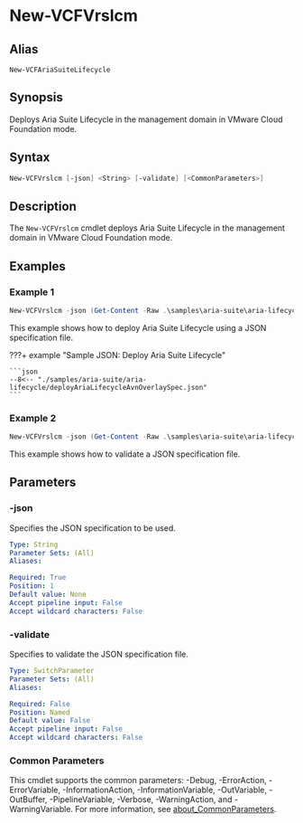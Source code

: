 # New-VCFVrslcm

## Alias

`New-VCFAriaSuiteLifecycle`

## Synopsis

Deploys Aria Suite Lifecycle in the management domain in VMware Cloud Foundation mode.

## Syntax

```powershell
New-VCFVrslcm [-json] <String> [-validate] [<CommonParameters>]
```

## Description

The `New-VCFVrslcm` cmdlet deploys Aria Suite Lifecycle in the management domain in VMware Cloud Foundation mode.

## Examples

### Example 1

```powershell
New-VCFVrslcm -json (Get-Content -Raw .\samples\aria-suite\aria-lifecycle\deployAriaLifecycleAvnOverlaySpec.json)
```

This example shows how to deploy Aria Suite Lifecycle using a JSON specification file.

???+ example "Sample JSON: Deploy Aria Suite Lifecycle"

    ```json
    --8<-- "./samples/aria-suite/aria-lifecycle/deployAriaLifecycleAvnOverlaySpec.json"
    ```

### Example 2

```powershell
New-VCFVrslcm -json (Get-Content -Raw .\samples\aria-suite\aria-lifecycle\deployAriaLifecycleAvnOverlaySpec.json) -validate
```

This example shows how to validate a JSON specification file.

## Parameters

### -json

Specifies the JSON specification to be used.

```yaml
Type: String
Parameter Sets: (All)
Aliases:

Required: True
Position: 1
Default value: None
Accept pipeline input: False
Accept wildcard characters: False
```

### -validate

Specifies to validate the JSON specification file.

```yaml
Type: SwitchParameter
Parameter Sets: (All)
Aliases:

Required: False
Position: Named
Default value: False
Accept pipeline input: False
Accept wildcard characters: False
```

### Common Parameters

This cmdlet supports the common parameters: -Debug, -ErrorAction, -ErrorVariable, -InformationAction, -InformationVariable, -OutVariable, -OutBuffer, -PipelineVariable, -Verbose, -WarningAction, and -WarningVariable. For more information, see [about_CommonParameters](http://go.microsoft.com/fwlink/?LinkID=113216).
